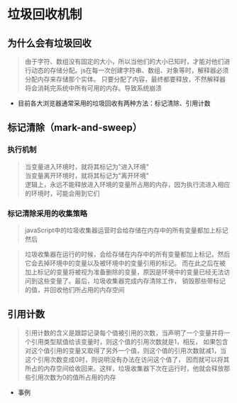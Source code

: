# 垃圾回收机制
## 为什么会有垃圾回收
>由于字符、数组没有固定的大小，所以当他们的大小已知时，才能对他们进行动态的存储分配。js在每一次创建字符串、数组、对象等时，解释器必须分配内存来存储那个实体。
只要分配了内容，最终都要释放，不然解释器将会消耗完系统中所有可用的内存。导致系统崩溃

* 目前各大浏览器通常采用的垃圾回收有两种方法：标记清除、引用计数

## 标记清除（mark-and-sweep）
### 执行机制
>当变量进入环境时，就将其标记为"进入环境"<br>
当变量离开环境时，就将其标记为"离开环境"<br>
逻辑上，永远不能释放进入环境的变量所占用的内存，因为执行流进入相应的环境时，可能会用到它们
### 标记清除采用的收集策略
> javaScript中的垃圾收集器运营时会给存储在内存中的所有变量都加上标记<br>
然后

>垃圾收集器在运行的时候，会给存储在内存中的所有变量都加上标记，然后它会去掉环境中的变量以及被环境中的变量引用的标记。
而在此之后在被加上标记的变量将被视为准备删除的变量，原因是环境中的变量已经无法访问到这些变量了。最后，垃圾收集器完成内存清除工作，
销毁那些带标记的值，并回收他们所占用的内存空间

## 引用计数
> 引用计数的含义是跟踪记录每个值被引用的次数，当声明了一个变量并将一个引用类型赋值给该变量时，则这个值的引用次数就是1，相反，
如果包含对这个值引用的变量又取得了另外一个值，则这个值的引用次数就减1，当这个引用次数变成0时，则说明没有办法在访问这个值了，
因而就可以将其所占的内存空间给收回来。这样，垃圾收集器下次在运行时，他就会释放那些引用次数为0的值所占用的内存

* 事例
```js

```
